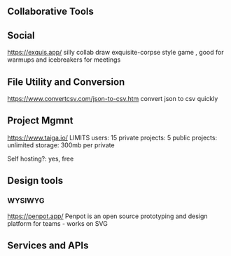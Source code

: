 ## Collaborative Tools


## Social
https://exquis.app/
silly collab draw exquisite-corpse style game , good for warmups and icebreakers for meetings

## File Utility and Conversion

https://www.convertcsv.com/json-to-csv.htm
convert json to csv quickly

## Project Mgmnt



https://www.taiga.io/
LIMITS
users: 15
private projects: 5
public projects: unlimited
storage: 300mb per private

Self hosting?: yes, free



## Design tools

### WYSIWYG

https://penpot.app/
Penpot is an open source prototyping and design platform for teams - works on SVG


## Services and APIs

